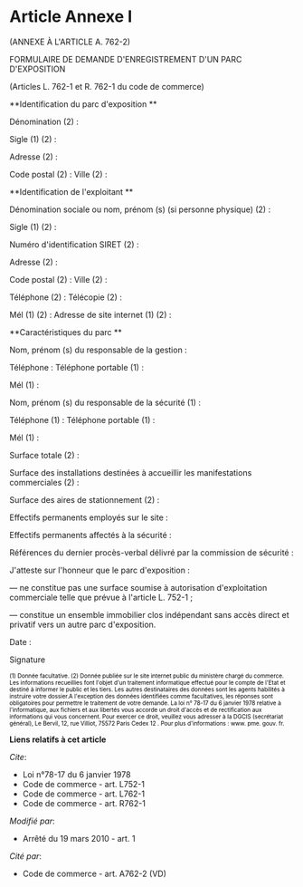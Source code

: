 # Article Annexe I

(ANNEXE À L'ARTICLE A. 762-2) 

FORMULAIRE DE DEMANDE D'ENREGISTREMENT D'UN PARC D'EXPOSITION 

(Articles L. 762-1 et R. 762-1 du code de commerce) 

**Identification du parc d'exposition **

Dénomination (2) : 

Sigle (1) (2) : 

Adresse (2) : 

Code postal (2) : Ville (2) : 

**Identification de l'exploitant **

Dénomination sociale ou nom, prénom (s) (si personne physique) (2) : 

Sigle (1) (2) : 

Numéro d'identification SIRET (2) : 

Adresse (2) : 

Code postal (2) : Ville (2) : 

Téléphone (2) : Télécopie (2) : 

Mél (1) (2) : Adresse de site internet (1) (2) : 

**Caractéristiques du parc **

Nom, prénom (s) du responsable de la gestion : 

Téléphone : Téléphone portable (1) : 

Mél (1) : 

Nom, prénom (s) du responsable de la sécurité (1) : 

Téléphone (1) : Téléphone portable (1) : 

Mél (1) : 

Surface totale (2) : 

Surface des installations destinées à accueillir les manifestations commerciales (2) : 

Surface des aires de stationnement (2) : 

Effectifs permanents employés sur le site : 

Effectifs permanents affectés à la sécurité : 

Références du dernier procès-verbal délivré par la commission de sécurité : 

J'atteste sur l'honneur que le parc d'exposition : 

― ne constitue pas une surface soumise à autorisation d'exploitation commerciale telle que prévue à l'article L. 752-1 ; 

― constitue un ensemble immobilier clos indépendant sans accès direct et privatif vers un autre parc d'exposition. 

Date : 

Signature 

<font color="#808080" size="1">
    <font color="#000000" size="1">(1) Donnée facultative. </font>
  </font>

<font size="1" color="#808080">
    <font color="#000000" size="1">(2) Donnée publiée sur le site internet public du ministère chargé du commerce. Les
informations recueillies font l'objet d'un traitement informatique effectué pour le compte de l'Etat et destiné à informer le
public et les tiers. Les autres destinataires des données sont les agents habilités à instruire votre dossier.A l'exception
des données identifiées comme facultatives, les réponses sont obligatoires pour permettre le traitement de votre demande. La
loi n° 78-17 du 6 janvier 1978 relative à l'informatique, aux fichiers et aux libertés vous accorde un droit d'accès et de
rectification aux informations qui vous concernent. Pour exercer ce droit, veuillez vous adresser à la DGCIS (secrétariat
général), Le Bervil, 12, rue Villiot, 75572 Paris Cedex 12 . Pour plus d'informations : www. pme. gouv. fr.</font>
  </font>

**Liens relatifs à cet article**

_Cite_:

  - Loi n°78-17 du 6 janvier 1978
  - Code de commerce - art. L752-1
  - Code de commerce - art. L762-1
  - Code de commerce - art. R762-1

_Modifié par_:

  - Arrêté du 19 mars 2010 - art. 1

_Cité par_:

  - Code de commerce - art. A762-2 (VD)
